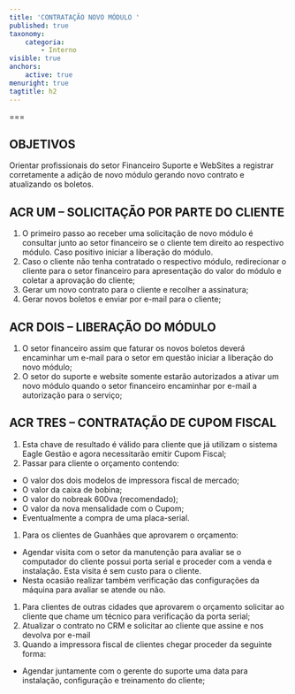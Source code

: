 ```yaml
---
title: 'CONTRATAÇÃO NOVO MÓDULO '
published: true
taxonomy:
    categoria:
        - Interno
visible: true
anchors:
    active: true
menuright: true
tagtitle: h2
---
```


===

## OBJETIVOS
Orientar profissionais do setor Financeiro Suporte e WebSites a registrar corretamente a adição de novo módulo gerando novo contrato e atualizando os boletos.

## ACR UM – SOLICITAÇÃO POR PARTE DO CLIENTE
1. O primeiro passo ao receber uma solicitação de novo módulo é consultar junto ao setor financeiro se o cliente tem direito ao respectivo módulo. Caso positivo iniciar a liberação do módulo.
1. Caso o cliente não tenha contratado o respectivo módulo, redirecionar o cliente para o setor financeiro para apresentação do valor do módulo e coletar a aprovação do cliente;
1. Gerar um novo contrato para o cliente e recolher a assinatura;
1. Gerar novos boletos e enviar por e-mail para o cliente;

## ACR DOIS – LIBERAÇÃO DO MÓDULO
1. O setor financeiro assim que faturar os novos boletos deverá encaminhar um e-mail para o setor em questão iniciar a liberação do novo módulo;
1. O setor do suporte e website somente estarão autorizados a ativar um novo módulo quando o setor financeiro encaminhar por e-mail a autorização para o serviço;

## ACR TRES – CONTRATAÇÃO DE CUPOM FISCAL
1. Esta chave de resultado é válido para cliente que já utilizam o sistema Eagle Gestão e agora necessitarão emitir Cupom Fiscal;
1. Passar para cliente o orçamento contendo:
- O valor dos dois modelos de impressora fiscal de mercado;
- O valor da caixa de bobina;
- O valor do nobreak 600va (recomendado);
- O valor da nova mensalidade com o Cupom;
- Eventualmente a compra de uma placa-serial.
1. Para os clientes de Guanhães que aprovarem o orçamento:
- Agendar visita com o setor da manutenção para avaliar se o computador do cliente possui porta serial e proceder com a venda e instalação. Esta visita é sem custo para o cliente.
- Nesta ocasião realizar também verificação das configurações da máquina para avaliar se atende ou não.
1. Para clientes de outras cidades que aprovarem o orçamento solicitar ao cliente que chame um técnico para verificação da porta serial;
1. Atualizar o contrato no CRM e solicitar ao cliente que assine e nos devolva por e-mail
1. Quando a impressora fiscal de clientes chegar proceder da seguinte forma:
- Agendar juntamente com o gerente do suporte uma data para instalação, configuração e treinamento do cliente;